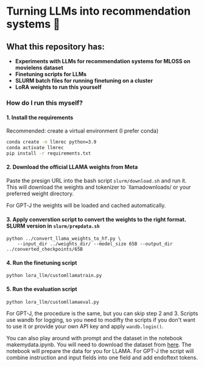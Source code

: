 # Turning LLMs into recommendation systems 🐝

## What this repository has: 

 - **Experiments with LLMs for recommendation systems for MLOSS on movielens dataset**
 - **Finetuning scripts for LLMs**
 - **SLURM batch files for running finetuning on a cluster**
 - **LoRA weights to run this yourself**


### How do I run this myself?

#### 1. Install the requirements

Recommended: create a virtual environment (I prefer conda)

```bat
conda create -n llmrec python=3.9
conda activate llmrec
pip install -r requirements.txt
```

#### 2. Download the official LLAMA weights from Meta

Paste the presign URL into the bash script `slurm/download.sh` and run it. This will download the weights and tokenizer to `llamadownloads/ or your preferred weight directory.

For GPT-J the weights will be loaded and cached automatically.

#### 3. Apply converstion script to convert the weights to the right format. SLURM version in `slurm/prepdata.sh`

```console
python ../convert_llama_weights_to_hf.py \
    --input_dir ../weights_dir/ --model_size 65B --output_dir ../converted_checkpoints/65B
```

#### 4. Run the finetuning script

```console
python lora_llm/customllamatrain.py
```

#### 5. Run the evaluation script

```console
python lora_llm/customllamaeval.py
```

For GPT-J, the procedure is the same, but you can skip step 2 and 3. Scripts use wandb for logging, so you need to modifty the scripts if you don't want to use it or provide your own API key and apply `wandb.login()`.

You can also play around with prompt and the dataset in the notebook makemydata.ipynb. You will need to download the dataset from [here](https://grouplens.org/datasets/movielens/). The notebook will prepare the data for you for LLAMA. For GPT-J the script will combine instruction and input fields into one field and add endoftext tokens.
